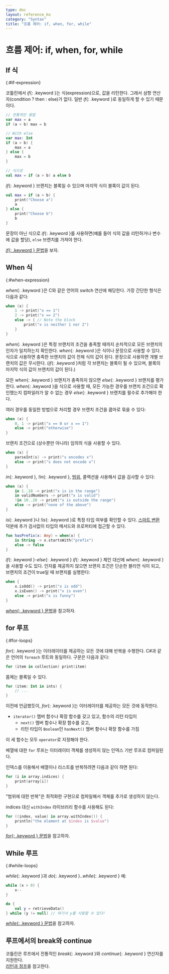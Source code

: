 ```yaml
---
type: doc
layout: reference_ko
category: "Syntax"
title: "흐름 제어: if, when, for, while"
---
```


# 흐름 제어: if, when, for, while

## If 식
{:#if-expression}

코틀린에서 *if*{: .keyword }는 식(expression)으로, 값을 리턴한다.
그래서 삼항 연산자(condition ? then : else)가 없다. 일반 *if*{: .keyword }로 동일하게 할 수 있기 때문이다.

``` kotlin
// 전통적인 용법
var max = a 
if (a < b) max = b

// With else 
var max: Int
if (a > b) {
    max = a
} else {
    max = b
}
 
// 식으로 
val max = if (a > b) a else b
```

*if*{: .keyword } 브랜치는 블록일 수 있으며 마지막 식이 블록이 값이 된다.

``` kotlin
val max = if (a > b) {
    print("Choose a")
    a
} else {
    print("Choose b")
    b
}
```

문장이 아닌 식으로 *if*{: .keyword }를 사용하면(예를 들어 식의 값을 리턴하거나 변수에 값을 할당),
`else` 브랜치를 가져야 한다. 

[*if*{: .keyword } 문법](grammar.html#if)을 보자.

## When 식
{:#when-expression}

*when*{: .keyword }은 C와 같은 언어의 switch 연산에 해당한다. 가장 간단한 형식은 다음과 같다:

``` kotlin
when (x) {
    1 -> print("x == 1")
    2 -> print("x == 2")
    else -> { // Note the block
        print("x is neither 1 nor 2")
    }
}
```

*when*{: .keyword }은 특정 브랜치의 조건을 충족할 때까지 순차적으로 모든 브랜치의 인자가 일치하는지 확인한다.
*when*{: .keyword }은 식이나 문장으로 사용할 수 있다. 식으로 사용하면 충족한 브랜치의 값이 전체 식의 값이 된다.
문장으로 사용하면 개별 브랜치의 값은 무시한다. (*if*{: .keyword }처럼 각 브랜치는 블록이 될 수 있으며, 블록의 마지막 식의 값이 브랜치의 값이 된다.)

모든 *when*{: .keyword } 브랜치가 충족하지 않으면 *else*{: .keyword } 브랜치를 평가한다.
*when*{: .keyword }을 식으로 사용할 때, 모든 가능한 경우를 브랜치 조건으로 확인했는지 컴파일러가 알 수 없는 경우
*else*{: .keyword } 브랜치를 필수로 추가해야 한다.

여러 경우를 동일한 방법으로 처리할 경우 브랜치 조건을 콤마로 묶을 수 있다:

``` kotlin
when (x) {
    0, 1 -> print("x == 0 or x == 1")
    else -> print("otherwise")
}
```

브랜치 조건으로 (상수뿐만 아니라) 임의의 식을 사용할 수 있다.

``` kotlin
when (x) {
    parseInt(s) -> print("s encodes x")
    else -> print("s does not encode x")
}
```

*in*{: .keyword }, *!in*{: .keyword }, [범위](ranges.html), 콜렉션을 사용해서 값을 검사할 수 있다:

``` kotlin
when (x) {
    in 1..10 -> print("x is in the range")
    in validNumbers -> print("x is valid")
    !in 10..20 -> print("x is outside the range")
    else -> print("none of the above")
}
```

*is*{: .keyword }나 *!is*{: .keyword }로 특정 타입 여부를 확인할 수 있다.
[스마트 변환](typecasts.html#smart-casts) 덕분에 추가 검사없이 타입의 메서드와 프로퍼티에 접근할 수 있다.

```kotlin
fun hasPrefix(x: Any) = when(x) {
    is String -> x.startsWith("prefix")
    else -> false
}
```

*if*{: .keyword }-*else*{: .keyword } *if*{: .keyword } 체인 대신에 *when*{: .keyword }을 사용할 수도 있다.
인자를 제공하지 않으면 브랜치 조건은 단순한 블리언 식이 되고, 브랜치의 조건이 true일 때 브랜치를 실행한다:

``` kotlin
when {
    x.isOdd() -> print("x is odd")
    x.isEven() -> print("x is even")
    else -> print("x is funny")
}
```

[*when*{: .keyword } 문법](grammar.html#when)을 참고하자.


## for 루프
{:#for-loops}

*for*{: .keyword }는 이터레이터를 제공하는 모든 것에 대해 반복을 수행한다. C#과 같은 언어의 `foreach` 루트와 동일하다.
구문은 다음과 같다:

``` kotlin
for (item in collection) print(item)
```

몸체는 블록일 수 있다.

``` kotlin
for (item: Int in ints) {
    // ...
}
```

이전에 언급했듯이, *for*{: .keyword }는 이터레이터를 제공하는 모든 것에 동작한다.

* `iterator()` 멤버 함수나 확장 함수를 갖고 있고, 함수의 리턴 타입이
  * `next()` 멤버 함수나 확장 함수를 갖고,
  * 리턴 타입이 `Boolean`인 `hasNext()` 멤버 함수나 확장 함수를 가짐

이 세 함수는 모두 `operator`로 지정해야 한다.

배열에 대한 `for` 루프는 이터레이터 객체를 생성하지 않는 인덱스 기반 루프로 컴파일된다.

인덱스를 이용해서 배열이나 리스트를 반복하려면 다음과 같이 하면 된다:

``` kotlin
for (i in array.indices) {
    print(array[i])
}
```

"범위에 대한 반복"은 최적화한 구현으로 컴파일해서 객체를 추가로 생성하지 않는다.

indices 대신 `withIndex` 라이브러리 함수를 사용해도 된다:

``` kotlin
for ((index, value) in array.withIndex()) {
    println("the element at $index is $value")
}
```

[*for*{: .keyword } 문법](grammar.html#for)을 참고하자.

## While 루프
{:#while-loops}

*while*{: .keyword }과 *do*{: .keyword }..*while*{: .keyword } 예:

``` kotlin
while (x > 0) {
    x--
}

do {
    val y = retrieveData()
} while (y != null) // 여기서 y를 사용할 수 있다!
```

[*while*{: .keyword } 문법](grammar.html#while)을 참고하자.

## 루프에서의 break와 continue

코틀린은 루프에서 전통적인 *break*{: .keyword }와 *continue*{: .keyword } 연산자를 지원한다.  
[리턴과 점프](returns.html)를 참고한다.

